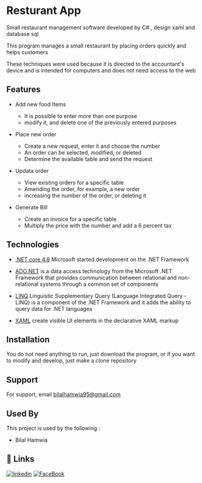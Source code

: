 
# Resturant App

Small restaurant management software developed by C# , design  xaml and database sql

This program manages a small restaurant by placing orders quickly and helps customers

These techniques were used because it is directed to the accountant's device and is intended for computers and does not need access to the web



## Features

- Add new food Items

   * It is possible to enter more than one purpose
   * modify it, and delete one of the previously entered purposes
- Place new order

   * Create a new request, enter it and choose the number
   * An order can be selected, modified, or deleted
   * Determine the available table and send the request

- Updata order

   * View existing orders for a specific table
   * Amending the order, for example, a new order
   * increasing the number of the order, or deleting it

- Generate Bill

  * Create an invoice for a specific table
  * Multiply the price with the number and add a 6 percent tax



## Technologies 

* [.NET core 4.8](https://en.wikipedia.org/wiki/.NET_Framework_version_history) Microsoft started development on the .NET Framework 

* [ADO.NET](https://en.wikipedia.org/wiki/ADO.NET) is a data access technology from the Microsoft .NET Framework that provides communication between relational and non-relational systems through a common set of components

* [LINQ](https://docs.microsoft.com/en-us/dotnet/csharp/programming-guide/concepts/linq/) Linguistic Supplementary Query (Language Integrated Query - LINQ) is a component of the .NET Framework and it adds the ability to query data for .NET languages

* [XAML](https://docs.microsoft.com/en-us/dotnet/desktop/wpf/xaml/?view=netdesktop-6.0) create visible UI elements in the declarative XAML markup



## Installation

You do not need anything to run, just download the program, or if you want to modify and develop, just make a clone repository

## Support

For support, email bilalhamwia95@gmail.com


## Used By

This project is used by the following :

- Bilal Hamwia 


## 🔗 Links
[![linkedin](https://img.shields.io/badge/linkedin-0A66C2?style=for-the-badge&logo=linkedin&logoColor=white)](www.linkedin.com/in/bilal-hamwia-b856a5118)
[![FaceBook](https://img.shields.io/badge/twitter-1DA1F2?style=for-the-badge&logo=twitter&logoColor=white)](https://www.facebook.com/BilalHamwia/)

